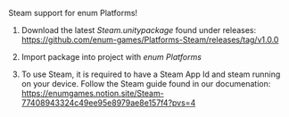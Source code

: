 Steam support for enum Platforms!

1. Download the latest _Steam.unitypackage_ found under releases:
https://github.com/enum-games/Platforms-Steam/releases/tag/v1.0.0

2. Import package into project with _enum Platforms_
   
3. To use Steam, it is required to have a Steam App Id and steam running on your device. Follow the Steam guide found in our documenation: 
https://enumgames.notion.site/Steam-77408943324c49ee95e8979ae8e157f4?pvs=4
